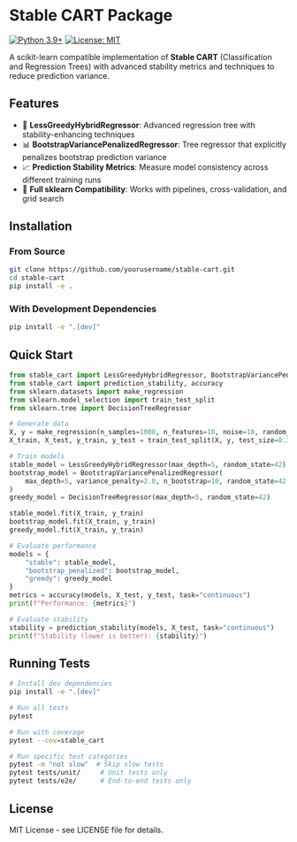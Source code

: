 # Stable CART Package

[![Python 3.9+](https://img.shields.io/badge/python-3.9+-blue.svg)](https://www.python.org/downloads/)
[![License: MIT](https://img.shields.io/badge/License-MIT-yellow.svg)](https://opensource.org/licenses/MIT)

A scikit-learn compatible implementation of **Stable CART** (Classification and Regression Trees) with advanced stability metrics and techniques to reduce prediction variance.

## Features

- 🌳 **LessGreedyHybridRegressor**: Advanced regression tree with stability-enhancing techniques
- 📊 **BootstrapVariancePenalizedRegressor**: Tree regressor that explicitly penalizes bootstrap prediction variance
- 📈 **Prediction Stability Metrics**: Measure model consistency across different training runs
- 🔧 **Full sklearn Compatibility**: Works with pipelines, cross-validation, and grid search

## Installation

### From Source

```bash
git clone https://github.com/yourusername/stable-cart.git
cd stable-cart
pip install -e .
```

### With Development Dependencies

```bash
pip install -e ".[dev]"
```

## Quick Start

```python
from stable_cart import LessGreedyHybridRegressor, BootstrapVariancePenalizedRegressor
from stable_cart import prediction_stability, accuracy
from sklearn.datasets import make_regression
from sklearn.model_selection import train_test_split
from sklearn.tree import DecisionTreeRegressor

# Generate data
X, y = make_regression(n_samples=1000, n_features=10, noise=10, random_state=42)
X_train, X_test, y_train, y_test = train_test_split(X, y, test_size=0.3, random_state=42)

# Train models
stable_model = LessGreedyHybridRegressor(max_depth=5, random_state=42)
bootstrap_model = BootstrapVariancePenalizedRegressor(
    max_depth=5, variance_penalty=2.0, n_bootstrap=10, random_state=42
)
greedy_model = DecisionTreeRegressor(max_depth=5, random_state=42)

stable_model.fit(X_train, y_train)
bootstrap_model.fit(X_train, y_train)
greedy_model.fit(X_train, y_train)

# Evaluate performance
models = {
    "stable": stable_model,
    "bootstrap_penalized": bootstrap_model,
    "greedy": greedy_model
}
metrics = accuracy(models, X_test, y_test, task="continuous")
print(f"Performance: {metrics}")

# Evaluate stability
stability = prediction_stability(models, X_test, task="continuous")
print(f"Stability (lower is better): {stability}")
```

## Running Tests

```bash
# Install dev dependencies
pip install -e ".[dev]"

# Run all tests
pytest

# Run with coverage
pytest --cov=stable_cart

# Run specific test categories
pytest -m "not slow"  # Skip slow tests
pytest tests/unit/     # Unit tests only
pytest tests/e2e/      # End-to-end tests only
```

## License

MIT License - see LICENSE file for details.
